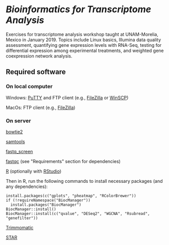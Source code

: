 # *Bioinformatics for Transcriptome Analysis*
Exercises for transcriptome analysis workshop taught at UNAM-Morelia, Mexico in January 2019. Topics include Linux basics, Illumina data quality assessment, quantifying gene expression levels with RNA-Seq, testing for differential expression among experimental treatments, and weighted gene coexpression network analysis. 

## Required software

### On local computer

Windows: [PuTTY](https://www.chiark.greenend.org.uk/~sgtatham/putty/latest.html) and FTP client (e.g., [FileZilla](https://filezilla-project.org/) or [WinSCP](https://winscp.net/eng/download.php))

MacOs: FTP client (e.g., [FileZilla](https://filezilla-project.org/))

### On server

[bowtie2](http://bowtie-bio.sourceforge.net/bowtie2/index.shtml)

[samtools](http://www.htslib.org/) 

[fastq_screen](https://www.bioinformatics.babraham.ac.uk/projects/fastq_screen/)

[fastqc](https://www.bioinformatics.babraham.ac.uk/projects/fastqc/)  (see "Requirements" section for dependencies)

[R]( https://www.r-project.org/) (optionally with [RStudio](https://www.rstudio.com/))

Then in R, run the following commands to install necessary packages (and any dependencies):
	
	install.packages(c("gplots", "pheatmap", "RColorBrewer"))
	if (!requireNamespace("BiocManager"))
	  install.packages("BiocManager")
	BiocManager::install()
	BiocManager::install(c("qvalue", "DESeq2", "WGCNA", "Rsubread", "genefilter"))

[Trimmomatic](http://www.usadellab.org/cms/?page=trimmomatic)

[STAR](https://github.com/alexdobin/STAR)
